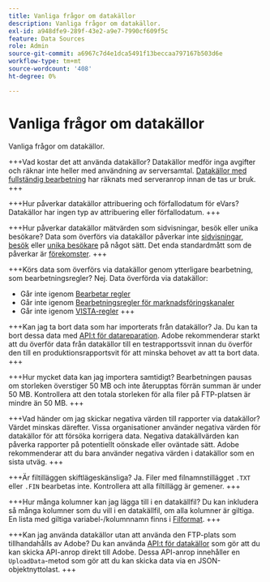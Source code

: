 ```yaml
---
title: Vanliga frågor om datakällor
description: Vanliga frågor om datakällor.
exl-id: a948dfe9-289f-43e2-a9e7-7990cf609f5c
feature: Data Sources
role: Admin
source-git-commit: a6967c7d4e1dca5491f13beccaa797167b503d6e
workflow-type: tm+mt
source-wordcount: '408'
ht-degree: 0%

---
```


# Vanliga frågor om datakällor

Vanliga frågor om datakällor.

+++Vad kostar det att använda datakällor?
Datakällor medför inga avgifter och räknar inte heller med användning av serversamtal. [Datakällor med fullständig bearbetning](full-processing-eol.md) har räknats med serveranrop innan de tas ur bruk.
+++

+++Hur påverkar datakällor attribuering och förfallodatum för eVars?
Datakällor har ingen typ av attribuering eller förfallodatum.
+++

+++Hur påverkar datakällor mätvärden som sidvisningar, besök eller unika besökare?
Data som överförs via datakällor påverkar inte [sidvisningar](/help/components/metrics/page-views.md), [besök](/help/components/metrics/visits.md) eller [unika besökare](/help/components/metrics/unique-visitors.md) på något sätt. Det enda standardmått som de påverkar är [förekomster](/help/components/metrics/occurrences.md).
+++

+++Körs data som överförs via datakällor genom ytterligare bearbetning, som bearbetningsregler?
Nej. Data överförda via datakällor:

* Går inte igenom [Bearbetar regler](/help/admin/tools/manage-rs/edit-settings/general/processing-rules/pr-overview.md)
* Går inte igenom [Bearbetningsregler för marknadsföringskanaler](/help/admin/tools/manage-rs/edit-settings/marketing-channels/c-rules.md)
* Går inte igenom [VISTA-regler](/help/technotes/vista.md)
+++

+++Kan jag ta bort data som har importerats från datakällor?
Ja. Du kan ta bort dessa data med [API:t för datareparation](https://developer.adobe.com/analytics-apis/docs/2.0/guides/endpoints/data-repair/). Adobe rekommenderar starkt att du överför data från datakällor till en testrapportssvit innan du överför den till en produktionsrapportsvit för att minska behovet av att ta bort data.
+++

+++Hur mycket data kan jag importera samtidigt?
Bearbetningen pausas om storleken överstiger 50 MB och inte återupptas förrän summan är under 50 MB. Kontrollera att den totala storleken för alla filer på FTP-platsen är mindre än 50 MB.
+++

+++Vad händer om jag skickar negativa värden till rapporter via datakällor?
Värdet minskas därefter. Vissa organisationer använder negativa värden för datakällor för att försöka korrigera data. Negativa datakällvärden kan påverka rapporter på potentiellt oönskade eller oväntade sätt. Adobe rekommenderar att du bara använder negativa värden i datakällor som en sista utväg.
+++

+++Är filtilläggen skiftlägeskänsliga?
Ja. Filer med filnamnstillägget `.TXT` eller `.FIN` bearbetas inte. Kontrollera att alla filtillägg är gemener.
+++

+++Hur många kolumner kan jag lägga till i en datakällfil?
Du kan inkludera så många kolumner som du vill i en datakällfil, om alla kolumner är giltiga. En lista med giltiga variabel-/kolumnnamn finns i [Filformat](file-format.md).
+++

+++Kan jag använda datakällor utan att använda den FTP-plats som tillhandahålls av Adobe?
Du kan använda [API:t för datakällor](https://developer.adobe.com/analytics-apis/docs/1.4/guides/data-sources/) som gör att du kan skicka API-anrop direkt till Adobe. Dessa API-anrop innehåller en `UploadData`-metod som gör att du kan skicka data via en JSON-objektnyttolast.
+++

